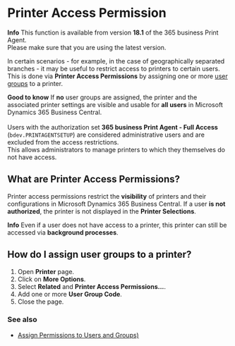 # Printer Access Permission

<div class="alert alert-info">
    <i class="fa-duotone fa-thin fa-lightbulb fa-lg"></i>
    <strong>Info</strong>
	This function is available from version <b>18.1</b> of the 365 business Print Agent.<br>
	Please make sure that you are using the latest version.
</div>

In certain scenarios - for example, in the case of geographically separated branches - it may be useful to restrict access to printers to certain users.  
This is done via **Printer Access Permissions** by assigning one or more [user groups](https://learn.microsoft.com/de-DE/dynamics365/business-central/ui-define-granular-permissions) to a printer.

<div class="alert alert-notice">
    <i class="fa-light fa-hand-point-up fa-lg"></i>
    <strong>Good to know</strong>
	If <b>no</b> user groups are assigned, the printer and the associated printer settings are visible and usable for <b>all users</b> in Microsoft Dynamics 365 Business Central. <br>
	<br>
	Users with the authorization set <b>365 business Print Agent - Full Access</b> (<code>bdev.PRINTAGENTSETUP</code>) are considered administrative users and are excluded from the access restrictions.<br>
	This allows administrators to manage printers to which they themselves do not have access.
</div>

## What are Printer Access Permissions?

Printer access permissions restrict the **visibility** of printers and their configurations in Microsoft Dynamics 365 Business Central.
If a user **is not authorized**, the printer is not displayed in the **Printer Selections**.

<div class="alert alert-info">
    <i class="fa-duotone fa-thin fa-lightbulb fa-lg"></i>
    <strong>Info</strong>
	Even if a user does not have access to a printer, this printer can still be accessed via <b>background processes</b>.
</div>

## How do I assign user groups to a printer?

 1. Open **Printer** page.
 2. Click on **More Options**.
 3. Select **Related** and **Printer Access Permissions...**.
 4. Add one or more **User Group Code**.
 5. Close the page.

### See also

 - [Assign Permissions to Users and Groups)](https://learn.microsoft.com/en-us/dynamics365/business-central/ui-define-granular-permissions)